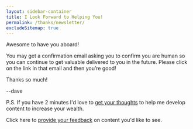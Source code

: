 ```yaml
---
layout: sidebar-container
title: I Look Forward to Helping You!
permalink: /thanks/newsletter/
excludeSitemap: true
---
```

Awesome to have you aboard!

You may get a confirmation email asking you to confirm you are human so you can continue to get valuable delivered to you in the future. Please click on the link in that email and then you’re good!

Thanks so much!

--dave

P.S. If you have 2 minutes I'd love to [get your thoughts](https://docs.google.com/forms/d/1bjxBKwkbEDYjZ0xlzB1Ls_jR24ee0sKs0pqiVOW_GeA/viewform?usp=send_form) to help me develop content to increase your wealth.

Click here to [provide your feedback](https://docs.google.com/forms/d/1bjxBKwkbEDYjZ0xlzB1Ls_jR24ee0sKs0pqiVOW_GeA/viewform?usp=send_form) on content you'd like to see.